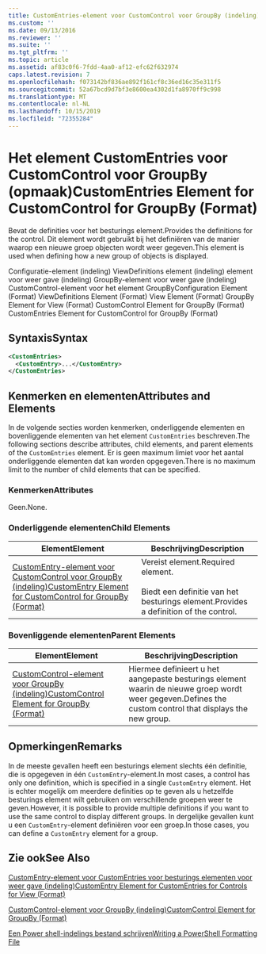 ```yaml
---
title: CustomEntries-element voor CustomControl voor GroupBy (indeling) | Microsoft Docs
ms.custom: ''
ms.date: 09/13/2016
ms.reviewer: ''
ms.suite: ''
ms.tgt_pltfrm: ''
ms.topic: article
ms.assetid: af83c0f6-7fdd-4aa0-af12-efc62f632974
caps.latest.revision: 7
ms.openlocfilehash: f073142bf836ae892f161cf8c36ed16c35e311f5
ms.sourcegitcommit: 52a67bcd9d7bf3e8600ea4302d1fa8970ff9c998
ms.translationtype: MT
ms.contentlocale: nl-NL
ms.lasthandoff: 10/15/2019
ms.locfileid: "72355284"
---
```

# <a name="customentries-element-for-customcontrol-for-groupby-format"></a><span data-ttu-id="4b1b5-102">Het element CustomEntries voor CustomControl voor GroupBy (opmaak)</span><span class="sxs-lookup"><span data-stu-id="4b1b5-102">CustomEntries Element for CustomControl for GroupBy (Format)</span></span>

<span data-ttu-id="4b1b5-103">Bevat de definities voor het besturings element.</span><span class="sxs-lookup"><span data-stu-id="4b1b5-103">Provides the definitions for the control.</span></span> <span data-ttu-id="4b1b5-104">Dit element wordt gebruikt bij het definiëren van de manier waarop een nieuwe groep objecten wordt weer gegeven.</span><span class="sxs-lookup"><span data-stu-id="4b1b5-104">This element is used when defining how a new group of objects is displayed.</span></span>

<span data-ttu-id="4b1b5-105">Configuratie-element (indeling) ViewDefinitions element (indeling) element voor weer gave (indeling) GroupBy-element voor weer gave (indeling) CustomControl-element voor het element GroupBy</span><span class="sxs-lookup"><span data-stu-id="4b1b5-105">Configuration Element (Format) ViewDefinitions Element (Format) View Element (Format) GroupBy Element for View (Format) CustomControl Element for GroupBy (Format) CustomEntries Element for CustomControl for GroupBy (Format)</span></span>

## <a name="syntax"></a><span data-ttu-id="4b1b5-106">Syntaxis</span><span class="sxs-lookup"><span data-stu-id="4b1b5-106">Syntax</span></span>

```xml
<CustomEntries>
  <CustomEntry>...</CustomEntry>
</CustomEntries>
```

## <a name="attributes-and-elements"></a><span data-ttu-id="4b1b5-107">Kenmerken en elementen</span><span class="sxs-lookup"><span data-stu-id="4b1b5-107">Attributes and Elements</span></span>

<span data-ttu-id="4b1b5-108">In de volgende secties worden kenmerken, onderliggende elementen en bovenliggende elementen van het element `CustomEntries` beschreven.</span><span class="sxs-lookup"><span data-stu-id="4b1b5-108">The following sections describe attributes, child elements, and parent elements of the `CustomEntries` element.</span></span> <span data-ttu-id="4b1b5-109">Er is geen maximum limiet voor het aantal onderliggende elementen dat kan worden opgegeven.</span><span class="sxs-lookup"><span data-stu-id="4b1b5-109">There is no maximum limit to the number of child elements that can be specified.</span></span>

### <a name="attributes"></a><span data-ttu-id="4b1b5-110">Kenmerken</span><span class="sxs-lookup"><span data-stu-id="4b1b5-110">Attributes</span></span>

<span data-ttu-id="4b1b5-111">Geen.</span><span class="sxs-lookup"><span data-stu-id="4b1b5-111">None.</span></span>

### <a name="child-elements"></a><span data-ttu-id="4b1b5-112">Onderliggende elementen</span><span class="sxs-lookup"><span data-stu-id="4b1b5-112">Child Elements</span></span>

|<span data-ttu-id="4b1b5-113">Element</span><span class="sxs-lookup"><span data-stu-id="4b1b5-113">Element</span></span>|<span data-ttu-id="4b1b5-114">Beschrijving</span><span class="sxs-lookup"><span data-stu-id="4b1b5-114">Description</span></span>|
|-------------|-----------------|
|[<span data-ttu-id="4b1b5-115">CustomEntry-element voor CustomControl voor GroupBy (indeling)</span><span class="sxs-lookup"><span data-stu-id="4b1b5-115">CustomEntry Element for CustomControl for GroupBy (Format)</span></span>](./customentry-element-for-customcontrol-for-groupby-format.md)|<span data-ttu-id="4b1b5-116">Vereist element.</span><span class="sxs-lookup"><span data-stu-id="4b1b5-116">Required element.</span></span><br /><br /> <span data-ttu-id="4b1b5-117">Biedt een definitie van het besturings element.</span><span class="sxs-lookup"><span data-stu-id="4b1b5-117">Provides a definition of the control.</span></span>|

### <a name="parent-elements"></a><span data-ttu-id="4b1b5-118">Bovenliggende elementen</span><span class="sxs-lookup"><span data-stu-id="4b1b5-118">Parent Elements</span></span>

|<span data-ttu-id="4b1b5-119">Element</span><span class="sxs-lookup"><span data-stu-id="4b1b5-119">Element</span></span>|<span data-ttu-id="4b1b5-120">Beschrijving</span><span class="sxs-lookup"><span data-stu-id="4b1b5-120">Description</span></span>|
|-------------|-----------------|
|[<span data-ttu-id="4b1b5-121">CustomControl-element voor GroupBy (indeling)</span><span class="sxs-lookup"><span data-stu-id="4b1b5-121">CustomControl Element for GroupBy (Format)</span></span>](./customcontrol-element-for-groupby-format.md)|<span data-ttu-id="4b1b5-122">Hiermee definieert u het aangepaste besturings element waarin de nieuwe groep wordt weer gegeven.</span><span class="sxs-lookup"><span data-stu-id="4b1b5-122">Defines the custom control that displays the new group.</span></span>|

## <a name="remarks"></a><span data-ttu-id="4b1b5-123">Opmerkingen</span><span class="sxs-lookup"><span data-stu-id="4b1b5-123">Remarks</span></span>

<span data-ttu-id="4b1b5-124">In de meeste gevallen heeft een besturings element slechts één definitie, die is opgegeven in één `CustomEntry`-element.</span><span class="sxs-lookup"><span data-stu-id="4b1b5-124">In most cases, a control has only one definition, which is specified in a single `CustomEntry` element.</span></span> <span data-ttu-id="4b1b5-125">Het is echter mogelijk om meerdere definities op te geven als u hetzelfde besturings element wilt gebruiken om verschillende groepen weer te geven.</span><span class="sxs-lookup"><span data-stu-id="4b1b5-125">However, it is possible to provide multiple definitions if you want to use the same control to display different groups.</span></span> <span data-ttu-id="4b1b5-126">In dergelijke gevallen kunt u een `CustomEntry`-element definiëren voor een groep.</span><span class="sxs-lookup"><span data-stu-id="4b1b5-126">In those cases, you can define a `CustomEntry` element for a group.</span></span>

## <a name="see-also"></a><span data-ttu-id="4b1b5-127">Zie ook</span><span class="sxs-lookup"><span data-stu-id="4b1b5-127">See Also</span></span>

[<span data-ttu-id="4b1b5-128">CustomEntry-element voor CustomEntries voor besturings elementen voor weer gave (indeling)</span><span class="sxs-lookup"><span data-stu-id="4b1b5-128">CustomEntry Element for CustomEntries for Controls for View (Format)</span></span>](./customentry-element-for-customentries-for-controls-for-view-format.md)

[<span data-ttu-id="4b1b5-129">CustomControl-element voor GroupBy (indeling)</span><span class="sxs-lookup"><span data-stu-id="4b1b5-129">CustomControl Element for GroupBy (Format)</span></span>](./customcontrol-element-for-groupby-format.md)

[<span data-ttu-id="4b1b5-130">Een Power shell-indelings bestand schrijven</span><span class="sxs-lookup"><span data-stu-id="4b1b5-130">Writing a PowerShell Formatting File</span></span>](./writing-a-powershell-formatting-file.md)
